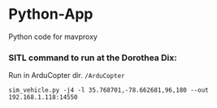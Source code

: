 # Python-App
Python code for mavproxy

### SITL command to run at the Dorothea Dix:


Run in ArduCopter dir. ```/ArduCopter```
```
sim_vehicle.py -j4 -l 35.768701,-78.662681,96,180 --out 192.168.1.118:14550
```
### 




